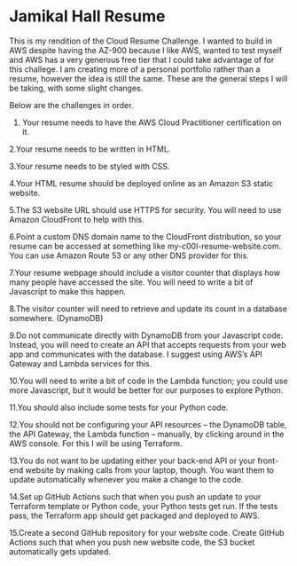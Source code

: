 # Jamikal Hall Resume

 This is my rendition of the Cloud Resume Challenge. I wanted to build in AWS despite having the AZ-900 because
 I like AWS, wanted to test myself and AWS has a very generous free tier that I could take advantage of
 for this challege. I am creating more of a personal portfolio rather than a resume, however the idea is still the same.
 These are the general steps I will be taking, with some slight changes.

 Below are the challenges in order.

1. Your resume needs to have the AWS Cloud Practitioner certification on it.

2.Your resume needs to be written in HTML.

3.Your resume needs to be styled with CSS.

4.Your HTML resume should be deployed online as an Amazon S3 static website.

5.The S3 website URL should use HTTPS for security. You will need to use Amazon CloudFront to help with this.

6.Point a custom DNS domain name to the CloudFront distribution, so your resume can be accessed at something like my-c00l-resume-website.com. You can use Amazon Route 53 or any other DNS provider for this.

7.Your resume webpage should include a visitor counter that displays how many people have accessed the site. You will need to write a bit of Javascript to make this happen.

8.The visitor counter will need to retrieve and update its count in a database somewhere. (DynamoDB)

9.Do not communicate directly with DynamoDB from your Javascript code. Instead, you will need to create an API that accepts requests from your web app and communicates with the database. I suggest using AWS’s API Gateway and Lambda services for this.

10.You will need to write a bit of code in the Lambda function; you could use more Javascript, but it would be better for our purposes to explore Python.

11.You should also include some tests for your Python code.

12.You should not be configuring your API resources – the DynamoDB table, the API Gateway, the Lambda function – manually, by clicking around in the AWS console. For this I will be using Terraform.

13.You do not want to be updating either your back-end API or your front-end website by making calls from your laptop, though. You want them to update automatically whenever you make a change to the code.

14.Set up GitHub Actions such that when you push an update to your Terraform template or Python code, your Python tests get run. If the tests pass, the Terraform app should get packaged and deployed to AWS.

15.Create a second GitHub repository for your website code. Create GitHub Actions such that when you push new website code, the S3 bucket automatically gets updated.